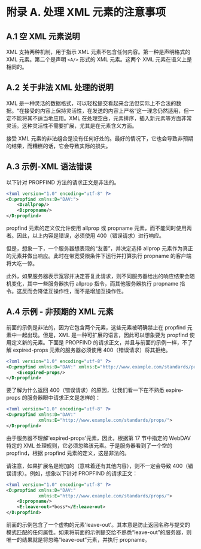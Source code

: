 # 附录 A. 处理 XML 元素的注意事项

## A.1 空 XML 元素说明

XML 支持两种机制，用于指示 XML 元素不包含任何内容。第一种是声明<A></A>格式的 XML 元素。第二个是声明 `<A/>` 形式的 XML 元素。这两个 XML 元素在语义上是相同的。

## A.2 关于非法 XML 处理的说明

XML 是一种灵活的数据格式，可以轻松提交看起来合法但实际上不合法的数据。“在接受的内容上保持灵活性，在发送的内容上严格”这一理念仍然适用，但一定不能将其不适当地应用。XML 在处理空白，元素排序，插入新元素等方面非常灵活。这种灵活性不需要扩展，尤其是在元素含义方面。

接受 XML 元素的非法组合是没有任何好处的。最好的情况下，它也会导致非预期的结果，而糟糕的话，它会导致实际的损失。

## A.3 示例-XML 语法错误

以下针对 PROPFIND 方法的请求正文是非法的。

```xml
<?xml version="1.0" encoding="utf-8" ?>
<D:propfind xmlns:D="DAV:">
    <D:allprop/>
    <D:propname/>
</D:propfind>
```

propfind 元素的定义仅允许使用 allprop 或 propname 元素，而不能同时使用两者。因此，以上内容是错误，必须使用 400（错误请求）进行响应。

但是，想象一下，一个服务器想表现的“友善”，并决定选择 allprop 元素作为真正的元素并做出响应。此时在带宽受限条件下运行并打算执行 propname 的客户端将大吃一惊。

此外，如果服务器表示宽容并决定答复此请求，则不同服务器给出的响应结果会随机变化，其中一些服务器执行 allprop 指令，而其他服务器执行 propname 指令。这反而会降低互操作性，而不是增加互操作性。

## A.4 示例 - 非预期的 XML 元素

前面的示例是非法的，因为它包含两个元素，这些元素被明确禁止在 propfind 元素中一起出现。但是，XML 是一种可扩展的语言，因此可以想象要为 propfind 使用定义新的元素。下面是 PROPFIND 的请求正文，并且与前面的示例一样，不了解 expired-props 元素的服务器必须使用 400（错误请求）将其拒绝。

```xml
<?xml version="1.0" encoding="utf-8" ?>
<D:propfind xmlns:D="DAV:" xmlns:E="http://www.example.com/standards/props/">
    <E:expired-props/>
</D:propfind>
```

要了解为什么返回 400（错误请求）的原因，让我们看一下在不熟悉 expire-props 的服务器眼中请求正文是怎样的：

```xml
<?xml version="1.0" encoding="utf-8" ?>
<D:propfind xmlns:D="DAV:"
            xmlns:E="http://www.example.com/standards/props/">
</D:propfind>
```

由于服务器不理解'expired-props'元素，因此，根据第 17 节中指定的 WebDAV 特定的 XML 处理规则，它必须忽略该元素。于是服务器看到了一个空的 propfind，根据 propfind 元素的定义，这是非法的。

请注意，如果扩展名是附加的（意味着还有其他内容），则不一定会导致 400（错误请求）。例如，想象以下针对 PROPFIND 的请求正文：

```xml
<?xml version="1.0" encoding="utf-8" ?>
<D:propfind xmlns:D="DAV:"
            xmlns:E="http://www.example.com/standards/props/">
    <D:propname/>
    <E:leave-out>*boss*</E:leave-out>
</D:propfind>
```

前面的示例包含了一个虚构的元素'leave-out'。其本意是防止返回名称与提交的模式匹配的任何属性。如果将前面的示例提交给不熟悉“leave-out”的服务器，则唯一的结果就是将忽略“leave-out”元素，并执行 propname。
